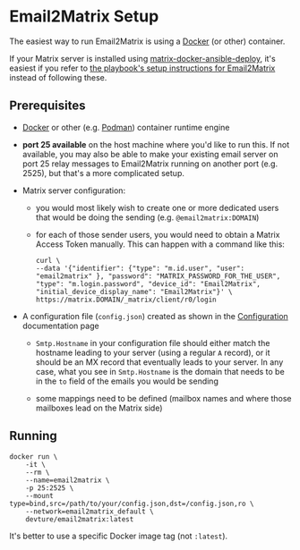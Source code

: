 # Email2Matrix Setup

The easiest way to run Email2Matrix is using a [Docker](https://www.docker.com/) (or other) container.

If your Matrix server is installed using [matrix-docker-ansible-deploy](https://github.com/spantaleev/matrix-docker-ansible-deploy), it's easiest if you refer to [the playbook's setup instructions for Email2Matrix](https://github.com/spantaleev/matrix-docker-ansible-deploy/blob/master/docs/configuring-playbook-email2matrix.md) instead of following these.


## Prerequisites

- [Docker](https://www.docker.com/) or other (e.g. [Podman](https://podman.io/)) container runtime engine

- **port 25 available** on the host machine where you'd like to run this. If not available, you may also be able to make your existing email server on port 25 relay messages to Email2Matrix running on another port (e.g. 2525), but that's a more complicated setup.

- Matrix server configuration:

	- you would most likely wish to create one or more dedicated users that would be doing the sending (e.g. `@email2matrix:DOMAIN`)

	- for each of those sender users, you would need to obtain a Matrix Access Token manually. This can happen with a command like this:

		```
		curl \
		--data '{"identifier": {"type": "m.id.user", "user": "email2matrix" }, "password": "MATRIX_PASSWORD_FOR_THE_USER", "type": "m.login.password", "device_id": "Email2Matrix", "initial_device_display_name": "Email2Matrix"}' \
		https://matrix.DOMAIN/_matrix/client/r0/login
		```

- A configuration file (`config.json`) created as shown in the [Configuration](configuration.md) documentation page

	- `Smtp.Hostname` in your configuration file should either match the hostname leading to your server (using a regular `A` record), or it should be an MX record that eventually leads to your server. In any case, what you see in `Smtp.Hostname` is the domain that needs to be in the `to` field of the emails you would be sending

	- some mappings need to be defined (mailbox names and where those mailboxes lead on the Matrix side)


## Running

```
docker run \
	-it \
	--rm \
	--name=email2matrix \
	-p 25:2525 \
	--mount type=bind,src=/path/to/your/config.json,dst=/config.json,ro \
	--network=email2matrix_default \
	devture/email2matrix:latest
```

It's better to use a specific Docker image tag (not `:latest`).
